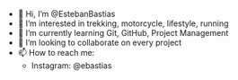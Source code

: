 - 👋 Hi, I’m @EstebanBastias
- 👀 I’m interested in trekking, motorcycle, lifestyle, running
- 🌱 I’m currently learning Git, GitHub, Project Management 
- 💞️ I’m looking to collaborate on every project
- 📫 How to reach me:
  - Instagram: @ebastias

<!---
EstebanBastias/EstebanBastias is a ✨ special ✨ repository because its `README.md` (this file) appears on your GitHub profile.
You can click the Preview link to take a look at your changes.
--->
